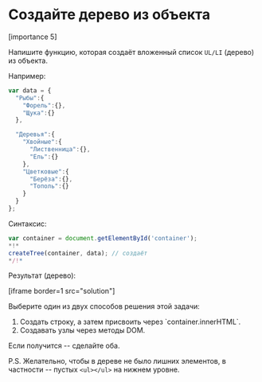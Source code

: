# Создайте дерево из объекта

[importance 5]

Напишите функцию, которая создаёт вложенный список `UL/LI` (дерево) из объекта.

Например:

```js
var data = {
  "Рыбы":{
    "Форель":{},
    "Щука":{}
  },

  "Деревья":{
    "Хвойные":{
      "Лиственница":{},
      "Ель":{}
    },
    "Цветковые":{
      "Берёза":{},
      "Тополь":{}
    }
  }
};
```

Синтаксис:

```js
var container = document.getElementById('container');
*!*
createTree(container, data); // создаёт 
*/!*
```

Результат (дерево):

[iframe border=1 src="solution"]

Выберите один из двух способов решения этой задачи:
<ol>
<li>Создать строку, а затем присвоить через `container.innerHTML`.</li>
<li>Создавать узлы через методы DOM.</li>
</ol>

Если получится -- сделайте оба.



P.S. Желательно, чтобы в дереве не было лишних элементов, в частности -- пустых `<ul></ul>` на нижнем уровне.